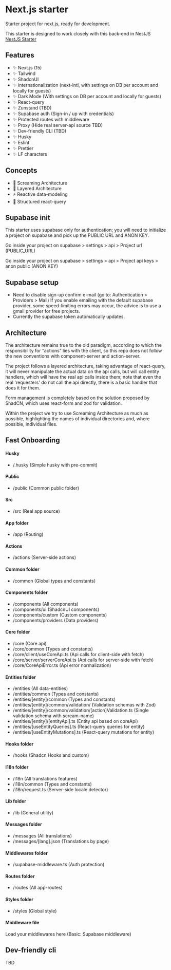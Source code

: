 
# Next.js starter

Starter project for next.js, ready for development.

This starter is designed to work closely with this back-end in NestJS [NestJS Starter](https://github.com/Void061/nestjs-starter)


## Features

- ✨ Next.js (15)
- ✨ Tailwind
- ✨ ShadcnUI
- ✨ internationalization (next-intl, with settings on DB per account and locally for guests)
- ✨ Dark Mode (With settings on DB per account and locally for guests)
- ✨ React-query
- ✨ Zunstand (TBD)
- ✨ Supabase auth (Sign-in / up with credentials)
- ✨ Protected routes with middleware
- ✨ Proxy (Hide real server-api source TBD)
- ✨ Dev-friendly CLI (TBD)
- ✨ Husky
- ✨ Eslint
- ✨ Prettier
- ✨ LF characters

## Concepts
- 🤝 Screaming Architecture
- 📄 Layered Architecture
- ⚡ Reactive data-modeling
- 🌱 Structured react-query

## Supabase init
This starter uses supabase only for authentication; you will need to initialize a project on supabase and pick up the PUBLIC URL and ANON KEY.

Go inside your project on supabase > settings > api > Project url (PUBLIC_URL)

Go inside your project on supabase > settings > api > Project api keys > anon public (ANON KEY)

## Supabase setup

- Need to disable sign-up confirm e-mail (go to: Authentication > Providers > Mail)
If you enable emailing with the default supabase provider, some speed-limiting errors may occur, the advice is to use a gmail provider for free projects.
- Currently the supabase token automatically updates.

## Architecture
The architecture remains true to the old paradigm, according to which the responsibility for “actions” lies with the client, so this repo does not follow the new conventions with component-server and action-server.

The project follows a layered architecture, taking advantage of react-query, it will never manipulate the actual data on the api calls, but will call entity handlers, which will have the real api calls inside them; note that even the real 'requesters' do not call the api directly, there is a basic handler that does it for them.

Form management is completely based on the solution proposed by ShadCN, which uses react-form and zod for validation.

Within the project we try to use Screaming Architecture as much as possible, highlighting the names of individual directories and, where possible, individual files.

## Fast Onboarding

#### Husky
- /.husky (Simple husky with pre-commit)

#### Public
- /public (Common public folder)

#### Src
- /src (Real app source)

#### App folder
- /app (Routing)

#### Actions
- /actions (Server-side actions)

#### Common folder
- /common (Global types and constants)

#### Components folder
- /components (All components)
- /components/ui (ShadcnUI components)
- /components/custom (Custom components)
- /components/providers (Data providers)

#### Core folder
- /core (Core api)
- /core/common (Types and constants)
- /core/client/useCoreApi.ts (Api calls for client-side with fetch)
- /core/server/serverCoreApi.ts (Api calls for server-side with fetch)
- /core/CoreApiError.ts (Api error normalization)

#### Entities folder
- /entities (All data-entities)
- /entities/common (Types and constants)
- /entities/[entity]/common (Types and constants)
- /entities/[entity]/common/validation/ (Validation schemas with Zod)
- /entities/[entity]/common/validation/[action]Validation.ts (Single validation schema with scream-name)
- /entities/[entity]/[entityApi].ts (Entity api based on coreApi)
- /entities/[useEntityQueries].ts (React-query queries for entity)
- /entities/[useEntityMutations].ts (React-query mutations for entity)

#### Hooks folder
- /hooks (Shadcn Hooks and custom)

#### I18n folder
- /i18n (All translations features)
- /i18n/common (Types and constants)
- /i18n/request.ts (Server-side locale detector)

#### Lib folder
- /lib (General utility)

#### Messages folder
- /messages (All translations)
- /messages/[lang].json (Translations by page)

#### Middlewares folder
- /supabase-middleware.ts (Auth protection)

#### Routes folder
- /routes (All app-routes)

#### Styles folder
- /styles (Global style)

#### Middleware file
Load your middlewares here (Basic: Supabase middleware)

## Dev-friendly cli
TBD
